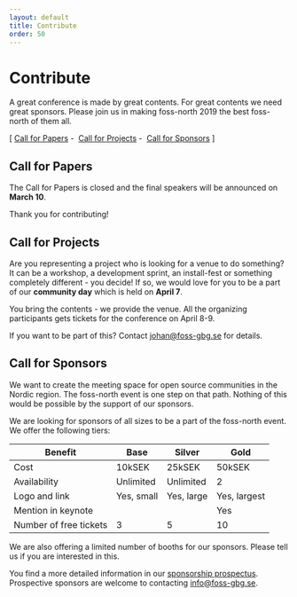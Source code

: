 ```yaml
---
layout: default
title: Contribute
order: 50
---
```


# Contribute

A great conference is made by great contents. For great contents we need great sponsors. Please join us in making foss-north 2019 the best foss-north of them all. 

[&nbsp;<a href="#papers">Call for Papers</a>&nbsp;-&nbsp;&nbsp;<a href="#projects">Call for Projects</a>&nbsp;-&nbsp;&nbsp;<a href="#sponsors">Call for Sponsors</a>&nbsp;]

<a name="papers" class="offsetanchor"></a>
## Call for Papers

The Call for Papers is closed and the final speakers will be announced on <b>March 10</b>.

Thank you for contributing! 

<a name="projects" class="offsetanchor"></a>
## Call for Projects

Are you representing a project who is looking for a venue to do something? It can be a workshop, a development sprint, an install-fest or something completely different - you decide! If so, we would love for you to be a part of our <b>community day</b> which is held on <b>April 7</b>.

You bring the contents - we provide the venue. All the organizing participants gets tickets for the conference on April 8-9.

If you want to be part of this? Contact johan@foss-gbg.se for details.

<a name="sponsors" class="offsetanchor"></a>
## Call for Sponsors

We want to create the meeting space for open source communities in the Nordic region. The foss-north event is one step on that path. Nothing of this would be possible by the support of our sponsors.
 
We are looking for sponsors of all sizes to be a part of the foss-north event. We offer the following tiers: 

<div class="bodytext">
    <table class="table table-striped">
    <thead>
    <tr>
        <th class="leftalign">Benefit</th>
        <th>Base</th>
        <th>Silver</th>
        <th>Gold</th>
    </tr>
    </thead>
    <tbody>
    <tr>
        <td class="leftalign">Cost</td>
        <td>10kSEK</td>
        <td>25kSEK</td>
        <td>50kSEK</td>
    </tr>
    <tr>
        <td class="leftalign">Availability</td>
        <td>Unlimited</td>
        <td>Unlimited</td>
        <td>2</td>
    </tr>
    <tr>
        <td class="leftalign">Logo and link</td>
        <td>Yes, small</td>
        <td>Yes, large</td>
        <td>Yes, largest</td>
    </tr>
    <tr>
        <td class="leftalign">Mention in keynote</td>
        <td>&nbsp;</td>
        <td>&nbsp;</td>
        <td>Yes</td>
    </tr>
    <tr>
        <td class="leftalign">Number of free tickets</td>
        <td>3</td>
        <td>5</td>
        <td>10</td>
    </tr>
    </tbody>
    </table>
</div>

We are also offering a limited number of booths for our sponsors. Please tell us if you are interested in this. 

You find a more detailed information in our <a href="sponsorship-2019.pdf">sponsorship prospectus</a>. Prospective sponsors are welcome to contacting <a href="mailto:info@foss-gbg.se">info@foss-gbg.se</a>. 
